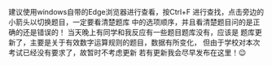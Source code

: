 建议使用windows自带的Edge浏览器进行查看，按Ctrl+F
进行查找，点击旁边的小箭头以切换题目，一定要看清楚题库
中的选项顺序，并且看清楚题目问的是正确的还是错误的！
当天晚上有同学和我反应有一些题目题库没有，应该是
题库更新了，主要是关于有效数字运算规则的题目，数据有所变化，
但由于学校对本次考试已经没有要求了，故暂时不考虑更新
若有更新我会尽早发布在这里！😉
